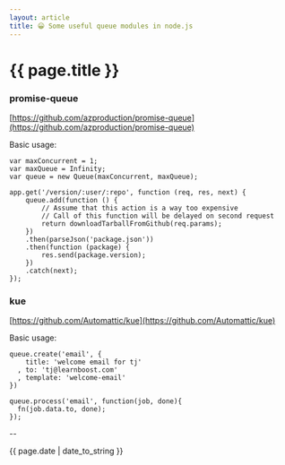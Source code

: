 ```yaml
---
layout: article
title: 😀 Some useful queue modules in node.js
---
```

# {{ page.title }}

### promise-queue

[https://github.com/azproduction/promise-queue](https://github.com/azproduction/promise-queue)

Basic usage:

```
var maxConcurrent = 1;
var maxQueue = Infinity;
var queue = new Queue(maxConcurrent, maxQueue);

app.get('/version/:user/:repo', function (req, res, next) {
    queue.add(function () {
        // Assume that this action is a way too expensive
        // Call of this function will be delayed on second request
        return downloadTarballFromGithub(req.params);
    })
    .then(parseJson('package.json'))
    .then(function (package) {
        res.send(package.version);
    })
    .catch(next);
});
```

### kue

[https://github.com/Automattic/kue](https://github.com/Automattic/kue)

Basic usage:

```
queue.create('email', {
    title: 'welcome email for tj'
  , to: 'tj@learnboost.com'
  , template: 'welcome-email'
})

queue.process('email', function(job, done){
  fn(job.data.to, done);
});
```

--

{{ page.date | date_to_string }}
